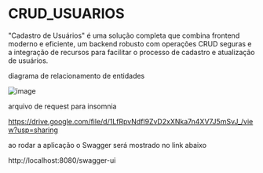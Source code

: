 # CRUD_USUARIOS
  "Cadastro de Usuários" é uma solução completa que combina frontend moderno e eficiente, um backend robusto com operações CRUD seguras e a integração de recursos para facilitar o processo de cadastro e atualização de usuários.

diagrama de relacionamento de entidades


![image](https://github.com/vnioliveira/CRUD_USUARIOS/assets/39072960/022a58b0-e98c-431e-b512-ea604474f818)

arquivo de request para insomnia

https://drive.google.com/file/d/1LfRpvNdfl9ZvD2xXNka7n4XV7J5mSvJ_/view?usp=sharing

ao rodar a aplicação o Swagger será mostrado no link abaixo

http://localhost:8080/swagger-ui



